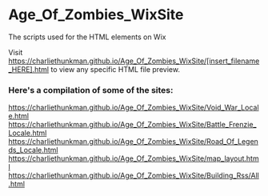 # Age_Of_Zombies_WixSite
The scripts used for the HTML elements on Wix

Visit https://charliethunkman.github.io/Age_Of_Zombies_WixSite/[insert_filename_HERE].html to view any specific HTML file preview.


### Here's a compilation of some of the sites:
https://charliethunkman.github.io/Age_Of_Zombies_WixSite/Void_War_Locale.html
https://charliethunkman.github.io/Age_Of_Zombies_WixSite/Battle_Frenzie_Locale.html
https://charliethunkman.github.io/Age_Of_Zombies_WixSite/Road_Of_Legends_Locale.html
https://charliethunkman.github.io/Age_Of_Zombies_WixSite/map_layout.html
https://charliethunkman.github.io/Age_Of_Zombies_WixSite/Building_Rss/All.html
